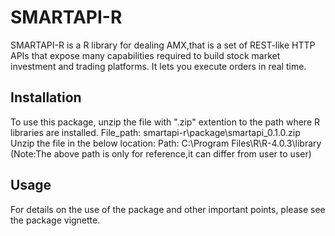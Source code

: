 # SMARTAPI-R

SMARTAPI-R is a R library for dealing AMX,that is a set of REST-like HTTP APIs that expose many capabilities required to build stock market investment and trading platforms. It lets you execute orders in real time.

## Installation

To use this package, unzip the file with ".zip" extention to the path where R libraries are installed.
File_path: smartapi-r\package\smartapi_0.1.0.zip
Unzip the file in the below location:
Path: C:\Program Files\R\R-4.0.3\library 
(Note:The above path is only for reference,it can differ from user to user)

## Usage

For details on the use of the package and other important points, please see the package vignette.
